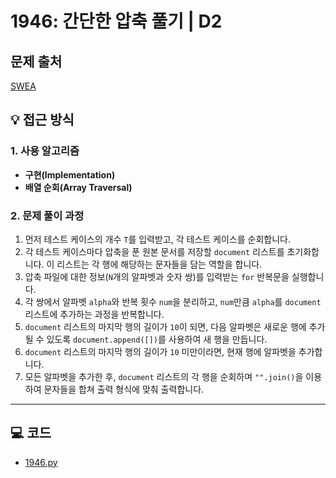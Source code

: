 # 1946: 간단한 압축 풀기 | D2

## 문제 출처
[SWEA](https://swexpertacademy.com/main/talk/solvingClub/problemView.do?solveclubId=AZgvQCv6GNXHBIT9&contestProbId=AV5PmkDKAOMDFAUq&probBoxId=AZhi468aVsDHBINp&type=PROBLEM&problemBoxTitle=8%EC%9B%94+1%EC%A3%BC%EC%B0%A8%288%2F7%EA%B9%8C%EC%A7%80+%ED%91%B8%EC%8B%9C%EC%98%A4%29&problemBoxCnt=5)

## 💡 접근 방식

### 1. 사용 알고리즘
* **구현(Implementation)**
* **배열 순회(Array Traversal)**

### 2. 문제 풀이 과정
1.  먼저 테스트 케이스의 개수 `T`를 입력받고, 각 테스트 케이스를 순회합니다.
2.  각 테스트 케이스마다 압축을 푼 원본 문서를 저장할 `document` 리스트를 초기화합니다. 이 리스트는 각 행에 해당하는 문자들을 담는 역할을 합니다.
3.  압축 파일에 대한 정보(`N`개의 알파벳과 숫자 쌍)를 입력받는 `for` 반복문을 실행합니다.
4.  각 쌍에서 알파벳 `alpha`와 반복 횟수 `num`을 분리하고, `num`만큼 `alpha`를 `document` 리스트에 추가하는 과정을 반복합니다.
5.  `document` 리스트의 마지막 행의 길이가 `10`이 되면, 다음 알파벳은 새로운 행에 추가될 수 있도록 `document.append([])`를 사용하여 새 행을 만듭니다.
6.  `document` 리스트의 마지막 행의 길이가 `10` 미만이라면, 현재 행에 알파벳을 추가합니다.
7.  모든 알파벳을 추가한 후, `document` 리스트의 각 행을 순회하며 `"".join()`을 이용하여 문자들을 합쳐 출력 형식에 맞춰 출력합니다.


---

## 💻 코드
* [1946.py](1946.py)